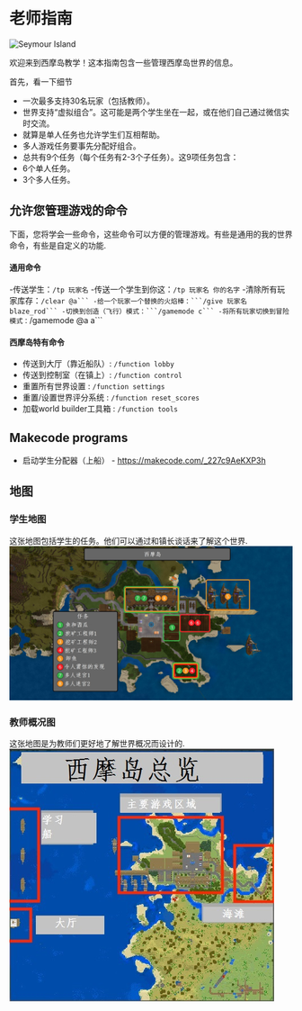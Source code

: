 # 老师指南
![Seymour Island](media/island.jpg)   
   
欢迎来到西摩岛教学！这本指南包含一些管理西摩岛世界的信息。
   
首先，看一下细节
- 一次最多支持30名玩家（包括教师）。
- 世界支持“虚拟组合”。这可能是两个学生坐在一起，或在他们自己通过微信实时交流。
- 就算是单人任务也允许学生们互相帮助。
- 多人游戏任务要事先分配好组合。
- 总共有9个任务（每个任务有2-3个子任务）。这9项任务包含：
- 6个单人任务。
- 3个多人任务。



## 允许您管理游戏的命令   
下面，您将学会一些命令，这些命令可以方便的管理游戏。有些是通用的我的世界命令，有些是自定义的功能.   

#### 通用命令
-传送学生：```/tp 玩家名```
-传送一个学生到你这：```/tp 玩家名 你的名字```
-清除所有玩家库存：``/clear @a```
-给一个玩家一个替换的火焰棒：```/give 玩家名 blaze_rod```
-切换到创造（飞行）模式：```/gamemode c```
-将所有玩家切换到冒险模式：``/gamemode @a a```


#### 西摩岛特有命令
- 传送到大厅（靠近船队）: ```/function lobby```
- 传送到控制室（在镇上）: ```/function control```
- 重置所有世界设置 : ```/function settings```
- 重置/设置世界评分系统 : ```/function reset_scores```
- 加载world builder工具箱 : ```/function tools```

## Makecode programs
- 启动学生分配器（上船） - https://makecode.com/_227c9AeKXP3h

## 地图
### 学生地图
这张地图包括学生的任务。他们可以通过和镇长谈话来了解这个世界.   
![Map](media/map.jpg)

### 教师概况图
这张地图是为教师们更好地了解世界概况而设计的.    
![Overview Map](media/overview_map.jpg)
